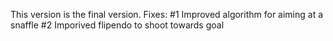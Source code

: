 This version is the final version.
Fixes:
#1 Improved algorithm for aiming at a snaffle
#2 Imporived flipendo to shoot towards goal